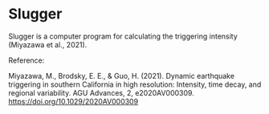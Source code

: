 # Slugger
Slugger is a computer program for calculating the triggering intensity (Miyazawa et al., 2021).

Reference:

Miyazawa, M., Brodsky, E. E., & Guo, H. (2021). Dynamic earthquake triggering in southern California in high resolution: Intensity, time decay, and regional variability. AGU Advances, 2, e2020AV000309. https://doi.org/10.1029/2020AV000309
